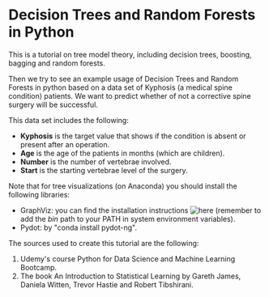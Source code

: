# Decision Trees and Random Forests in Python
This is a tutorial on tree model theory, including decision trees, boosting, bagging and random forests. 

Then we try to see an example usage of Decision Trees and Random Forests in python based on a data set of Kyphosis (a medical spine condition) patients. We want to predict whether of not a corrective spine surgery will be successful.

This data set includes the following:
* __Kyphosis__ is the target value that shows if the condition is absent or present after an operation.
* __Age__  is the age of the patients in months (which are children).
* __Number__ is the number of vertebrae involved.
* __Start__ is the starting vertebrae level of the surgery.

Note that for tree visualizations (on Anaconda) you should install the following libraries:
* GraphViz: you can find the installation instructions ![here](http://www.graphviz.org/download/) (remember to add the _bin_ path to your PATH in system environment variables).
* Pydot: by "conda install pydot-ng".

The sources used to create this tutorial are the following:

  1.  Udemy's course Python for Data Science and Machine Learning Bootcamp.
  2.  The book An Introduction to Statistical Learning by Gareth James, Daniela Witten, Trevor Hastie and Robert Tibshirani.

